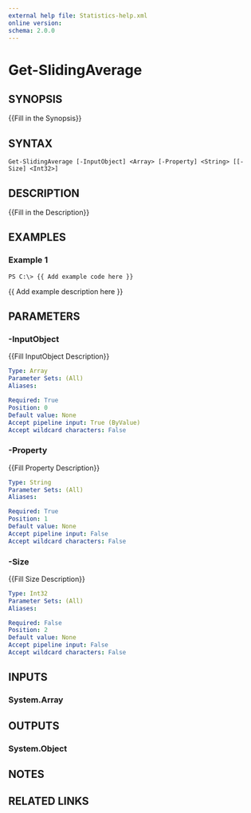 ```yaml
---
external help file: Statistics-help.xml
online version: 
schema: 2.0.0
---
```


# Get-SlidingAverage

## SYNOPSIS
{{Fill in the Synopsis}}

## SYNTAX

```
Get-SlidingAverage [-InputObject] <Array> [-Property] <String> [[-Size] <Int32>]
```

## DESCRIPTION
{{Fill in the Description}}

## EXAMPLES

### Example 1
```
PS C:\> {{ Add example code here }}
```

{{ Add example description here }}

## PARAMETERS

### -InputObject
{{Fill InputObject Description}}

```yaml
Type: Array
Parameter Sets: (All)
Aliases: 

Required: True
Position: 0
Default value: None
Accept pipeline input: True (ByValue)
Accept wildcard characters: False
```

### -Property
{{Fill Property Description}}

```yaml
Type: String
Parameter Sets: (All)
Aliases: 

Required: True
Position: 1
Default value: None
Accept pipeline input: False
Accept wildcard characters: False
```

### -Size
{{Fill Size Description}}

```yaml
Type: Int32
Parameter Sets: (All)
Aliases: 

Required: False
Position: 2
Default value: None
Accept pipeline input: False
Accept wildcard characters: False
```

## INPUTS

### System.Array


## OUTPUTS

### System.Object

## NOTES

## RELATED LINKS

